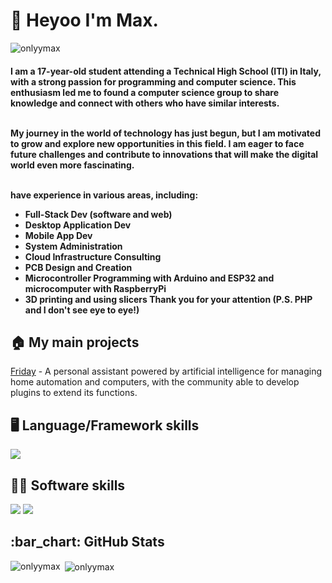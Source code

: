 <h1>👋 Heyoo I'm Max.</h1>

<p align="left"> <img src="https://komarev.com/ghpvc/?username=onlyymax&label=Profile%20views&color=202020&style=flat" alt="onlyymax" /> </p>


<h4 align="left">
I am a 17-year-old student attending a Technical High School (ITI) in Italy, with a strong passion for programming and computer science. This enthusiasm led me to found a computer science group to share knowledge and connect with others who have similar interests.<br><br>

My journey in the world of technology has just begun, but I am motivated to grow and explore new opportunities in this field. I am eager to face future challenges and contribute to innovations that will make the digital world even more fascinating.<br><br>

have experience in various areas, including:
- Full-Stack Dev (software and web)
- Desktop Application Dev
- Mobile App Dev
- System Administration
- Cloud Infrastructure Consulting
- PCB Design and Creation
- Microcontroller Programming with Arduino and ESP32 and microcomputer with RaspberryPi
- 3D printing and using slicers
Thank you for your attention (P.S. PHP and I don't see eye to eye!)
</h4>

<h2 align="left">🏠 My main projects</h2>

<a href="link">Friday</a> - A personal assistant powered by artificial intelligence for managing home automation and computers, with the community able to develop plugins to extend its functions.

<h2 align="left">🖥️ Language/Framework skills</h2>
<img src="https://skillicons.dev/icons?i=py,cpp,java,mysql,lua,php,flask,js,jquery,html,css,sass,tailwind"/>

<h2 align="left">👨‍💻 Software skills</h2>
<img src="https://skillicons.dev/icons?i=vscode,vscodium,visualstudio,pycharm,idea,eclipse,androidstudio,robloxstudio,arduino,nginx,bash,git,github,gitlab,stackoverflow,linux,arch,raspberrypi,discord,bots,figma,autocad,blender,sketchup,ps,ai"/>
<img src="https://orcaslicer.net/wp-content/uploads/2024/06/cropped-orcaslicer-logo.png"/>


<h2 align="left">:bar_chart: GitHub Stats</h2>

<p><img align="left" src="https://github-readme-stats.vercel.app/api/top-langs?username=onlyymax&show_icons=true&theme=dark&hide_border=true&locale=en&layout=compact" alt="onlyymax" /></p>

<p>&nbsp;<img align="center" src="https://github-readme-stats.vercel.app/api?username=onlyymax&show_icons=true&theme=dark&hide_border=true&locale=en" alt="onlyymax" /></p>
